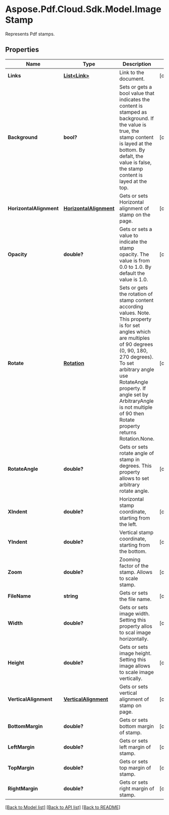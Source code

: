 ﻿# Aspose.Pdf.Cloud.Sdk.Model.ImageStamp
Represents Pdf stamps.

## Properties

Name | Type | Description | Notes
------------ | ------------- | ------------- | -------------
**Links** | [**List&lt;Link&gt;**](Link.md) | Link to the document. | [optional] 
**Background** | **bool?** | Sets or gets a bool value that indicates the content is stamped as background. If the value is true, the stamp content is layed at the bottom. By defalt, the value is false, the stamp content is layed at the top. | [optional] 
**HorizontalAlignment** | [**HorizontalAlignment**](HorizontalAlignment.md) | Gets or sets Horizontal alignment of stamp on the page.  | [optional] 
**Opacity** | **double?** | Gets or sets a value to indicate the stamp opacity. The value is from 0.0 to 1.0. By default the value is 1.0. | [optional] 
**Rotate** | [**Rotation**](Rotation.md) | Sets or gets the rotation of stamp content according  values. Note. This property is for set angles which are multiples of 90 degrees (0, 90, 180, 270 degrees). To set arbitrary angle use RotateAngle property.  If angle set by ArbitraryAngle is not multiple of 90 then Rotate property returns Rotation.None. | [optional] 
**RotateAngle** | **double?** | Gets or sets rotate angle of stamp in degrees. This property allows to set arbitrary rotate angle.  | [optional] 
**XIndent** | **double?** | Horizontal stamp coordinate, starting from the left. | [optional] 
**YIndent** | **double?** | Vertical stamp coordinate, starting from the bottom. | [optional] 
**Zoom** | **double?** | Zooming factor of the stamp. Allows to scale stamp. | [optional] 
**FileName** | **string** | Gets or sets the file name. | [optional] 
**Width** | **double?** | Gets or sets image width. Setting this property allos to scal image horizontally. | [optional] 
**Height** | **double?** | Gets or sets image height. Setting this image allows to scale image vertically. | [optional] 
**VerticalAlignment** | [**VerticalAlignment**](VerticalAlignment.md) | Gets or sets vertical alignment of stamp on page. | [optional] 
**BottomMargin** | **double?** | Gets or sets bottom margin of stamp. | [optional] 
**LeftMargin** | **double?** | Gets or sets left margin of stamp. | [optional] 
**TopMargin** | **double?** | Gets or sets top margin of stamp. | [optional] 
**RightMargin** | **double?** | Gets or sets right margin of stamp. | [optional] 

[[Back to Model list]](../README.md#documentation-for-models) [[Back to API list]](../README.md#documentation-for-api-endpoints) [[Back to README]](../README.md)

